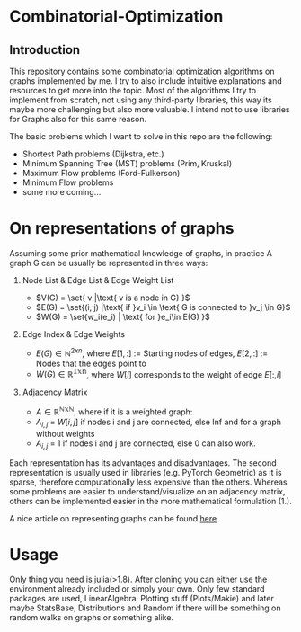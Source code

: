 # Combinatorial-Optimization
## Introduction
This repository contains some combinatorial optimization algorithms on graphs implemented by me. I try to also include intuitive explanations and resources to get more into the topic.
Most of the algorithms I try to implement from scratch, not using any third-party libraries, this way its maybe more challenging but also more valuable.
I intend not to use libraries for Graphs also for this same reason.


The basic problems which I want to solve in this repo are the following:
+ Shortest Path problems (Dijkstra, etc.)
+ Minimum Spanning Tree (MST) problems (Prim, Kruskal)
+ Maximum Flow problems (Ford-Fulkerson)
+ Minimum Flow problems
+ some more coming...

# On representations of graphs
Assuming some prior mathematical knowledge of graphs, in practice A graph G can be usually be represented in three ways:
1. Node List & Edge List & Edge Weight List 
    + $V(G) = \set{ v |\text{ v is a node in G} \}$
    + $E(G) = \set{(i, j) |\text{ if }v_i \in \text{ G is connected to }v_j \in G}$
    + $W(G) = \set{w_i(e_i) | \text{ for }e_i\in E(G) }$

2. Edge Index & Edge Weights

    + $E(G) \in \mathbb{N}^{2xn}$, where $E[1, :]$ := Starting nodes of edges, $E[2,:]$ := Nodes that the edges point to
    + $W(G)\in \mathbb{R^{1xn}}$, where $W[i]$ corresponds to the weight of edge $E[:, i]$

3. Adjacency Matrix
    + $A\in\mathbb{R^{NxN}}$, where if it is a weighted graph:
    + $A_{i, j}$ = $W[i, j]$ if nodes i and j are connected, else Inf
and for a graph without weights
    + $A_{i, j}$ = 1 if nodes i and j are connected, else 0
can also work.


Each representation has its advantages and disadvantages. The second representation is usually used in libraries (e.g. PyTorch Geometric) as it is sparse, therefore computationally less expensive than the others. Whereas some problems are easier to understand/visualize on an adjacency matrix, others can be implemented easier in the more mathematical formulation (1.).

A nice article on representing graphs can be found [here](https://medium.com/basecs/from-theory-to-practice-representing-graphs-cfd782c5be38#:~:text=An%20adjacency%20list%20is%20the,the%20neighbors%20of%20another%20node.).


# Usage 

Only thing you need is julia(>1.8). After cloning you can either use the environment already included or simply your own. Only few standard packages are used, LinearAlgebra, Plotting stuff (Plots/Makie) and later maybe StatsBase, Distributions and Random if there will be something on random walks on graphs or something alike.




